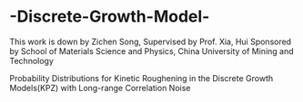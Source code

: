# -Discrete-Growth-Model-
This work is down by Zichen Song, Supervised by Prof. Xia, Hui
Sponsored by School of Materials Science and Physics, China University of Mining and Technology

Probability Distributions for Kinetic Roughening in the Discrete Growth Models(KPZ) with Long-range Correlation Noise
